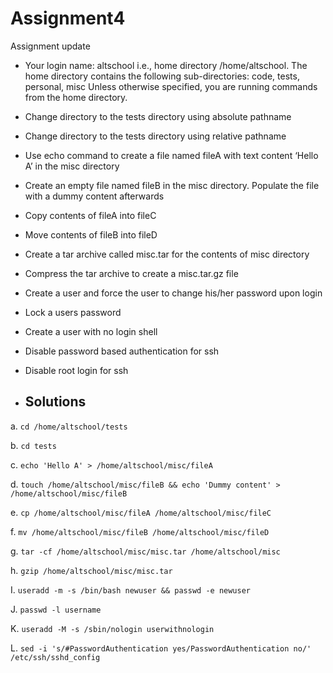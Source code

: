# Assignment4
Assignment update





- Your login name: altschool i.e., home directory /home/altschool. The home directory contains the following sub-directories: code, tests, personal, misc Unless otherwise specified, you are running commands from the home directory.

- Change directory to the tests directory using absolute pathname

- Change directory to the tests directory using relative pathname

- Use echo command to create a file named fileA with text content ‘Hello A’ in the misc directory

- Create an empty file named fileB in the misc directory. Populate the file with a dummy content afterwards

- Copy contents of fileA into fileC

- Move contents of fileB into fileD

- Create a tar archive called misc.tar for the contents of misc directory

- Compress the tar archive to create a misc.tar.gz file

- Create a user and force the user to change his/her password upon login

- Lock a users password

- Create a user with no login shell

- Disable password based authentication for ssh

- Disable root login for ssh


 - ## Solutions

a. `cd /home/altschool/tests`

b. `cd tests`

c. `echo 'Hello A' > /home/altschool/misc/fileA`

d. `touch /home/altschool/misc/fileB && echo 'Dummy content' > /home/altschool/misc/fileB`

e. `cp /home/altschool/misc/fileA /home/altschool/misc/fileC`

f. `mv /home/altschool/misc/fileB /home/altschool/misc/fileD`

g. `tar -cf /home/altschool/misc/misc.tar /home/altschool/misc`

h. `gzip /home/altschool/misc/misc.tar`

I. `useradd -m -s /bin/bash newuser && passwd -e newuser`

J. `passwd -l username`

K. `useradd -M -s /sbin/nologin userwithnologin`

L. `sed -i 's/#PasswordAuthentication yes/PasswordAuthentication no/' /etc/ssh/sshd_config`
